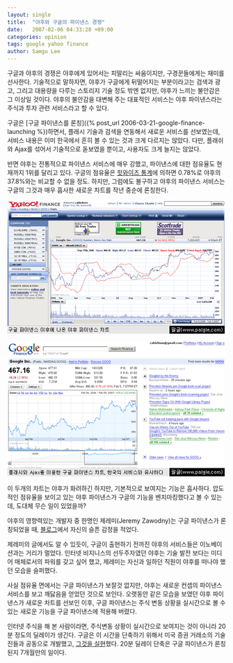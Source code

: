```yaml
---
layout: single
title:  "야후와 구글의 파이낸스 경쟁"
date:   2007-02-06 04:33:28 +09:00
categories: opinion
tags: google yahoo finance
author: Samgu Lee
---
```

구글과 야후의 경쟁은 야후에게 있어서는 피말리는 싸움이지만, 구경꾼들에게는 재미를 선사한다. 기술적으로 말하자면, 야후가 구글에게 뒤떨어지는 부분이라고는 검색과 광고, 그리고 대용량을 다루는 스토리지 기술 정도 밖엔 없지만, 야후가 느끼는 불안감은 그 이상일 것이다. 야후의 불안감을 대변해 주는 대표적인 서비스는 야후 파이낸스라는 주식과 투자 관련 서비스라고 할 수 있다.

구글은 [구글 파이낸스를 론칭]({% post_url 2006-03-21-google-finance-launching %})하면서, 플래시 기술과 검색을 연동해서 새로운 서비스를 선보였는데, 서비스 내용은 이미 한국에서 흔히 볼 수 있는 것과 크게 다르지는 않았다. 다만, 플래쉬와 Ajax를 섞어서 기술적으로 돋보였을 뿐이고, 사용자도 크게 늘지는 않았다.

반면 야후는 전통적으로 파이낸스 서비스에 매우 강했고, 파이낸스에 대한 점유율도 현재까지 1위를 달리고 있다. 구글의 점유율은 [힛와이즈 통계](http://weblogs.hitwise.com/bill-tancer/2006/12/google_finance_after_the_redes.html)에 의하면 0.78%로 야후의 37.8%와는 비교할 수 없을 정도. 하지만, 그럼에도 불구하고 야후의 파이낸스 서비스는 구글의 그것과 매우 흡사한 새로운 차트를 작년 중순에 론칭한다.

![야후의 새로운 주식 차트](/assets/yahoo-finance-chart.gif)

![구글 파이낸스의 차트](/assets/google-finance-chart.gif)

이 두개의 차트는 야후가 화려하긴 하지만, 기본적으로 보여지는 기능은 흡사하다. 압도적인 점유율을 보이고 있는 야후 파이낸스가 구글의 기능을 벤치마킹했다고 볼 수 있는데, 도대체 무슨 일이 있었을까?

야후의 영향력있는 개발자 중 한명인 제레미(Jeremy Zawodny)는 구글 파이낸스가 론칭되었을 때, [블로그](http://jeremy.zawodny.com/blog/archives/006524.html)에서 자신의 슬픈 감정을 적었다.

제레미의 글에서도 알 수 있듯이, 구글이 출현하기 전까진 야후의 서비스들은 이노베이션과는 거리가 멀었다. 인터넷 비지니스의 선두주자였던 야후는 기술 발전 보다는 미디어 매체로서의 파워를 갖고 싶어 했고, 제레미는 자신과 일하던 직원이 야후를 떠나야 했던 모습을 슬퍼했다.

사실 점유율 면에서는 구글 파이낸스가 보잘것 없지만, 야후는 새로운 컨셉의 파이낸스 서비스를 보고 깨닳음을 얻었던 것으로 보인다. 오랫동안 같은 모습을 보였던 야후 파이낸스가 새로운 차트를 선보인 이후, 구글 파이낸스는 주식 변동 상황을 실시간으로 볼 수 있는 새로운 기능을 구글 파이낸스에 적용해 버렸다.

인터넷 주식을 해 본 사람이라면, 주식변동 상황이 실시간으로 보여지는 것이 아니라 20분 정도의 딜레이가 생긴다. 구글은 이 시간을 단축하기 위해서 미국 증권 거래소의 기술진들과 공동으로 개발했고, [그것을 실현](http://googleblog.blogspot.com/2007/01/real-time-quotes-for-free.html)했다. 20분 딜레이 단축은 구글 파이낸스가 론칭된지 7개월만의 일이다.
